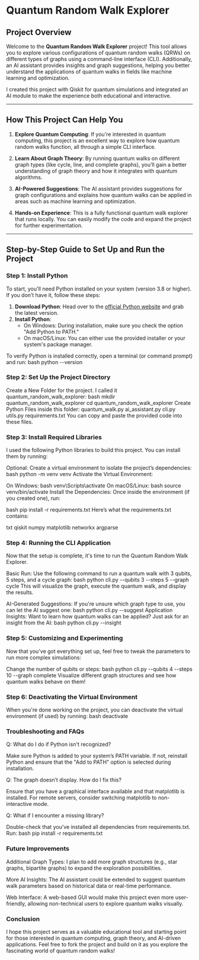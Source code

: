 # Quantum Random Walk Explorer

## Project Overview

Welcome to the **Quantum Random Walk Explorer** project! This tool allows you to explore various configurations of quantum random walks (QRWs) on different types of graphs using a command-line interface (CLI). Additionally, an AI assistant provides insights and graph suggestions, helping you better understand the applications of quantum walks in fields like machine learning and optimization.

I created this project with Qiskit for quantum simulations and integrated an AI module to make the experience both educational and interactive.

---

## How This Project Can Help You

1. **Explore Quantum Computing**: 
   If you're interested in quantum computing, this project is an excellent way to explore how quantum random walks function, all through a simple CLI interface.

2. **Learn About Graph Theory**:
   By running quantum walks on different graph types (like cycle, line, and complete graphs), you’ll gain a better understanding of graph theory and how it integrates with quantum algorithms.

3. **AI-Powered Suggestions**:
   The AI assistant provides suggestions for graph configurations and explains how quantum walks can be applied in areas such as machine learning and optimization.

4. **Hands-on Experience**:
   This is a fully functional quantum walk explorer that runs locally. You can easily modify the code and expand the project for further experimentation.

---

## Step-by-Step Guide to Set Up and Run the Project

### Step 1: Install Python

To start, you'll need Python installed on your system (version 3.8 or higher). If you don’t have it, follow these steps:

1. **Download Python**: Head over to the [official Python website](https://www.python.org/downloads/) and grab the latest version.
2. **Install Python**: 
   - On Windows: During installation, make sure you check the option "Add Python to PATH." 
   - On macOS/Linux: You can either use the provided installer or your system's package manager.

To verify Python is installed correctly, open a terminal (or command prompt) and run:
bash
python --version

### Step 2: Set Up the Project Directory
Create a New Folder for the project. I called it quantum_random_walk_explorer:
bash
mkdir quantum_random_walk_explorer
cd quantum_random_walk_explorer
Create Python Files inside this folder:
quantum_walk.py
ai_assistant.py
cli.py
utils.py
requirements.txt
You can copy and paste the provided code into these files.

### Step 3: Install Required Libraries
I used the following Python libraries to build this project. You can install them by running:

Optional: Create a virtual environment to isolate the project’s dependencies:
bash
python -m venv venv
Activate the Virtual Environment:

On Windows:
bash
venv\Scripts\activate
On macOS/Linux:
bash
source venv/bin/activate
Install the Dependencies: Once inside the environment (if you created one), run:

bash
pip install -r requirements.txt
Here’s what the requirements.txt contains:

txt
qiskit
numpy
matplotlib
networkx
argparse

### Step 4: Running the CLI Application
Now that the setup is complete, it's time to run the Quantum Random Walk Explorer.

Basic Run: Use the following command to run a quantum walk with 3 qubits, 5 steps, and a cycle graph:
bash
python cli.py --qubits 3 --steps 5 --graph cycle
This will visualize the graph, execute the quantum walk, and display the results.

AI-Generated Suggestions: If you're unsure which graph type to use, you can let the AI suggest one:
bash
python cli.py --suggest
Application Insights: Want to learn how quantum walks can be applied? Just ask for an insight from the AI:
bash
python cli.py --insight

### Step 5: Customizing and Experimenting
Now that you've got everything set up, feel free to tweak the parameters to run more complex simulations:

Change the number of qubits or steps:
bash
python cli.py --qubits 4 --steps 10 --graph complete
Visualize different graph structures and see how quantum walks behave on them!

### Step 6: Deactivating the Virtual Environment
When you're done working on the project, you can deactivate the virtual environment (if used) by running:
bash
deactivate

### Troubleshooting and FAQs
Q: What do I do if Python isn't recognized?

Make sure Python is added to your system’s PATH variable. If not, reinstall Python and ensure that the "Add to PATH" option is selected during installation.

Q: The graph doesn’t display. How do I fix this?

Ensure that you have a graphical interface available and that matplotlib is installed. For remote servers, consider switching matplotlib to non-interactive mode.

Q: What if I encounter a missing library?

Double-check that you’ve installed all dependencies from requirements.txt. Run:
bash
pip install -r requirements.txt

### Future Improvements
Additional Graph Types: I plan to add more graph structures (e.g., star graphs, bipartite graphs) to expand the exploration possibilities.

More AI Insights: The AI assistant could be extended to suggest quantum walk parameters based on historical data or real-time performance.

Web Interface: A web-based GUI would make this project even more user-friendly, allowing non-technical users to explore quantum walks visually.

### Conclusion
I hope this project serves as a valuable educational tool and starting point for those interested in quantum computing, graph theory, and AI-driven applications. Feel free to fork the project and build on it as you explore the fascinating world of quantum random walks!
